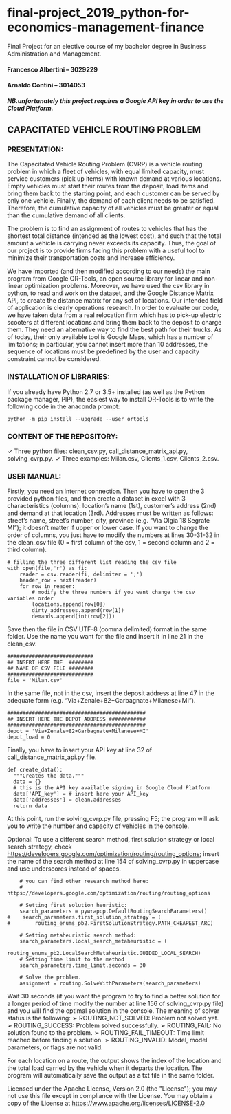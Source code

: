 # final-project_2019_python-for-economics-management-finance
Final Project for an elective course of my bachelor degree in Business Administration and Management. 

#### Francesco Albertini – 3029229
#### Arnaldo Contini – 3014053

##### NB.unfortunately this project requires a Google API key in order to use the Cloud Platform.

## CAPACITATED VEHICLE ROUTING PROBLEM

### PRESENTATION:

The Capacitated Vehicle Routing Problem (CVRP) is a vehicle routing problem in which a fleet of vehicles, with equal limited capacity, must service customers (pick up items) with known demand at various locations. Empty vehicles must start their routes from the deposit, load items and bring them back to the starting point, and each customer can be served by only one vehicle. Finally, the demand of each client needs to be satisfied. Therefore, the cumulative capacity of all vehicles must be greater or equal than the cumulative demand of all clients.

The problem is to find an assignment of routes to vehicles that has the shortest total distance (intended as the lowest cost), and such that the total amount a vehicle is carrying never exceeds its capacity. Thus, the goal of our project is to provide firms facing this problem with a useful tool to minimize their transportation costs and increase efficiency.

We have imported (and then modified according to our needs) the main program from Google OR-Tools, an open source library for linear and non-linear optimization problems. Moreover, we have used the csv library in python, to read and work on the dataset, and the Google Distance Matrix API, to create the distance matrix for any set of locations.
Our intended field of application is clearly operations research. In order to evaluate our code, we have taken data from a real relocation firm which has to pick-up electric scooters at different locations and bring them back to the deposit to charge them. They need an alternative way to find the best path for their trucks. As of today, their only available tool is Google Maps, which has a number of limitations; in particular, you cannot insert more than 10 addresses, the sequence of locations must be predefined by the user and capacity constraint cannot be considered.

### INSTALLATION OF LIBRARIES:

If you already have Python 2.7 or 3.5+ installed (as well as the Python package manager, PIP), the easiest way to install OR-Tools is to write the following code in the anaconda prompt:
```
python -m pip install --upgrade --user ortools
```

### CONTENT OF THE REPOSITORY:

✓ Three python files: clean_csv.py, call_distance_matrix_api.py, solving_cvrp.py.
✓ Three examples: Milan.csv, Clients_1.csv, Clients_2.csv.

### USER MANUAL:

Firstly, you need an Internet connection. Then you have to open the 3 provided python files, and then create a dataset in excel with 3 characteristics (columns): location’s name (1st), customer’s address (2nd) and demand at that location (3rd). Addresses must be written as follows: street’s name, street’s number, city, province (e.g. “Via Olgia 18 Segrate MI”); it doesn’t matter if upper or lower case. If you want to change the order of columns, you just have to modify the numbers at lines 30-31-32 in the clean_csv file (0 = first column of the csv, 1 = second column and 2 = third column).
```
# filling the three different list reading the csv file    
with open(file,'r') as fi:
    reader = csv.reader(fi, delimiter = ';')
    header_row = next(reader)
    for row in reader:
        # modify the three numbers if you want change the csv variables order
        locations.append(row[0])
        dirty_addresses.append(row[1])
        demands.append(int(row[2]))
```
Save then the file in CSV UTF-8 (comma delimited) format in the same folder. Use the name you want for the file and insert it in line 21 in the clean_csv.
```
############################
## INSERT HERE THE  ########
## NAME OF CSV FILE ########
############################
file = 'Milan.csv'
```
In the same file, not in the csv, insert the deposit address at line 47 in the adequate form (e.g. “Via+Zenale+82+Garbagnate+Milanese+MI”).
```
#############################################
## INSERT HERE THE DEPOT ADDRESS ############
#############################################
depot = 'Via+Zenale+82+Garbagnate+Milanese+MI'
depot_load = 0
```
Finally, you have to insert your API key at line 32 of call_distance_matrix_api.py file.
```
def create_data():
  """Creates the data."""
  data = {}
  # this is the API key available signing in Google Cloud Platform
  data['API_key'] = # insert here your API_key
  data['addresses'] = clean.addresses
  return data
```
At this point, run the solving_cvrp.py file, pressing F5; the program will ask you to write the number and capacity of vehicles in the console.

Optional: To use a different search method, first solution strategy or local search strategy, check https://developers.google.com/optimization/routing/routing_options; insert the name of the search method at line 154 of solving_cvrp.py in uppercase and use underscores instead of spaces.
```
    # you can find other research method here:
    # https://developers.google.com/optimization/routing/routing_options
    
    # Setting first solution heuristic:
    search_parameters = pywrapcp.DefaultRoutingSearchParameters()
#    search_parameters.first_solution_strategy = (
#        routing_enums_pb2.FirstSolutionStrategy.PATH_CHEAPEST_ARC)

    # Setting metaheuristic search method:
    search_parameters.local_search_metaheuristic = (
        routing_enums_pb2.LocalSearchMetaheuristic.GUIDED_LOCAL_SEARCH)
    # Setting time limit to the method
    search_parameters.time_limit.seconds = 30
    
    # Solve the problem.
    assignment = routing.SolveWithParameters(search_parameters)
```
Wait 30 seconds (if you want the program to try to find a better solution for a longer period of time modify the number at line 156 of solving_cvrp.py file) and you will find the optimal solution in the console. The meaning of solver status is the following:
➢ ROUTING_NOT_SOLVED: Problem not solved yet.
➢ ROUTING_SUCCESS: Problem solved successfully.
➢ ROUTING_FAIL: No solution found to the problem.
➢ ROUTING_FAIL_TIMEOUT: Time limit reached before finding a solution.
➢ ROUTING_INVALID: Model, model parameters, or flags are not valid.

For each location on a route, the output shows the index of the location and the total load carried by the vehicle when it departs the location. The program will automatically save the output as a txt file in the same folder.

Licensed under the Apache License, Version 2.0 (the "License"); you may not use this file except in compliance with the License. You may obtain a copy of the License at https://www.apache.org/licenses/LICENSE-2.0
